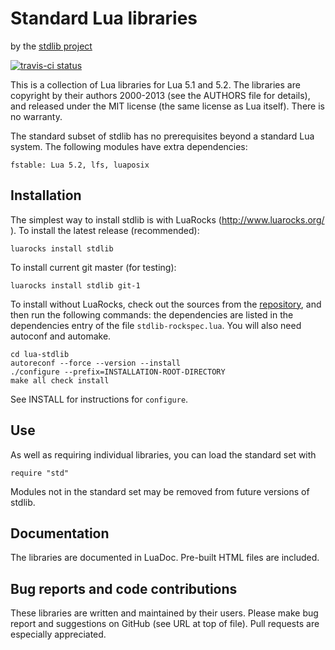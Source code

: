 Standard Lua libraries
======================

by the [stdlib project][github]

[github]: http://github.com/rrthomas/lua-stdlib/ "Github repository"

[![travis-ci status](https://secure.travis-ci.org/rrthomas/lua-stdlib.png?branch=master)](http://travis-ci.org/rrthomas/lua-stdlib/builds)


This is a collection of Lua libraries for Lua 5.1 and 5.2. The
libraries are copyright by their authors 2000-2013 (see the AUTHORS
file for details), and released under the MIT license (the same
license as Lua itself). There is no warranty.

The standard subset of stdlib has no prerequisites beyond a standard
Lua system. The following modules have extra dependencies:

    fstable: Lua 5.2, lfs, luaposix


Installation
------------

The simplest way to install stdlib is with LuaRocks
(http://www.luarocks.org/ ). To install the latest release
(recommended):

    luarocks install stdlib

To install current git master (for testing):

    luarocks install stdlib git-1

To install without LuaRocks, check out the sources from the
[repository][github], and then run the following commands: the
dependencies are listed in the dependencies entry of the file
`stdlib-rockspec.lua`. You will also need autoconf and automake.

    cd lua-stdlib
    autoreconf --force --version --install
    ./configure --prefix=INSTALLATION-ROOT-DIRECTORY
    make all check install

See INSTALL for instructions for `configure`.

Use
---

As well as requiring individual libraries, you can load the standard
set with

    require "std"

Modules not in the standard set may be removed from future versions of
stdlib.


Documentation
-------------

The libraries are documented in LuaDoc. Pre-built HTML files are
included.


Bug reports and code contributions
----------------------------------

These libraries are written and maintained by their users. Please make
bug report and suggestions on GitHub (see URL at top of file). Pull
requests are especially appreciated.
